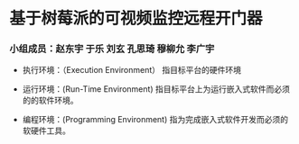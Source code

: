 # 基于树莓派的可视频监控远程开门器

### 小组成员：赵东宇 于乐 刘玄 孔思琦 穆柳允 李广宇

- 执行环境：（Execution Environment）
指目标平台的硬件环境

- 运行环境：(Run-Time Environment)
指目标平台上为运行嵌入式软件而必须的的软件环境。

- 编程环境：(Programming Environment)
指为完成嵌入式软件开发而必须的软硬件工具。
